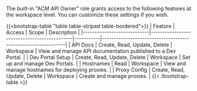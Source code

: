 The built-in "ACM API Owner" role grants access to the following features at the workspace level. You can customize these settings if you wish.

{{<bootstrap-table "table table-striped table-bordered">}}
| Feature                    | Access                                      | Scope     | Description                                                  |
|----------------------------|---------------------------------------------|-----------|--------------------------------------------------------------|
| API Docs                   | Create,&nbsp;Read,&nbsp;Update,&nbsp;Delete | Workspace | View and manage API documentation published to a Dev Portal. |
| Dev&nbsp;Portal&nbsp;Setup | Create, Read, Update, Delete                | Workspace | Set up and manage Dev Portals.                               |
| Hostnames                  | Read                                        | Workspace | View and manage hostnames for deploying proxies.             |
| Proxy Config               | Create, Read, Update, Delete                | Workspace | Create and manage proxies.                                   |
{{< /bootstrap-table >}}

<!-- Do not remove. Keep this code at the bottom of the include -->
<!-- DOCS-1175 -->
